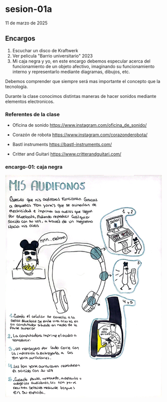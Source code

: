 # sesion-01a

11 de marzo de 2025

## Encargos

1. Escuchar un disco de Kraftwerk
2. Ver pelicula "Barrio universitario" 2023
3. Mi caja negra y yo, en este encargo debemos especular acerca del funcionamiento de un objeto afectivo, imaginando su funcionamiento interno y representarlo mediante diagramas, dibujos, etc.

Debemos comprender que siempre será mas importante el concepto que la tecnología.

Durante la clase conocimos distintas maneras de hacer sonidos mediante elementos electronicos.

### Referentes de la clase

* Oficina de sonido <https://www.instagram.com/oficina_de_sonido/>

* Corazón de robota <https://www.instagram.com/corazonderobota/>

* Bastl instruments <https://bastl-instruments.com/>

* Critter and Guitari <https://www.critterandguitari.com/>

### encargo-01: caja negra

![encargo caja negra sobre mis audífonos](./archivos/mis-audifonos.jpg)
